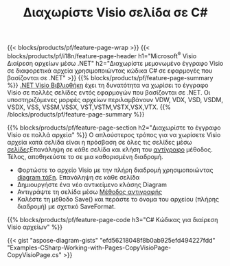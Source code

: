 ﻿---
title: Διαχωρίστε Visio σελίδα σε C#
url: /el/net/splitter/
description: C# πηγαίοι κώδικες που εξηγούν πώς να χωρίσετε Microsoft Visio αρχεία σε πολλά αρχεία σε εφαρμογές Visual C#.NET
---
{{< blocks/products/pf/feature-page-wrap >}}
{{< blocks/products/pf/i18n/feature-page-header h1="Microsoft<sup>&reg;</sup> Visio Διαίρεση αρχείων μέσω .NET" h2="Διαχωρίστε μεμονωμένο έγγραφο Visio σε διαφορετικά αρχεία χρησιμοποιώντας κώδικα C# σε εφαρμογές που βασίζονται σε .NET" >}}
{{% blocks/products/pf/feature-page-summary %}}
[.NET Visio Βιβλιοθήκη](/diagram/net/) έχει τη δυνατότητα να χωρίσει το έγγραφο Visio σε πολλές σελίδες εντός εφαρμογών που βασίζονται σε .NET. Οι υποστηριζόμενες μορφές αρχείων περιλαμβάνουν VDW, VDX, VSD, VSDM, VSDX, VSS, VSSM,VSSX, VST,VSTM,VSTX,VSX,VTX.
{{% /blocks/products/pf/feature-page-summary %}}

{{% blocks/products/pf/feature-page-section h2="Διαχωρίστε το έγγραφο Visio σε πολλά αρχεία" %}}
Ο απλούστερος τρόπος για να χωρίσετε Visio αρχεία κατά σελίδα είναι η πρόσβαση σε όλες τις σελίδες μέσω [σελίδες](https://apireference.aspose.com/diagram/net/aspose.diagram/diagram/properties/pages)Επανάληψη σε κάθε σελίδα και κλήση του [αντίγραφο](https://apireference.aspose.com/diagram/net/aspose.diagram/page/methods/copy) μέθοδος. Τέλος, αποθηκεύστε το σε μια καθορισμένη διαδρομή. 

+ Φορτώστε το αρχείο Visio με την πλήρη διαδρομή χρησιμοποιώντας [diagram τάξη](https://apireference.aspose.com/diagram/net/aspose.diagram/diagram).
Επανάληψη σε κάθε σελίδα
+ Δημιουργήστε ένα νέο αντικείμενο κλάσης Diagram
+ Αντιγράψτε τη σελίδα μέσω [Μέθοδος αντιγραφής](https://apireference.aspose.com/diagram/net/aspose.diagram/page/methods/copy)
+ Καλέστε τη μέθοδο Save() και περάστε το όνομα του αρχείου (πλήρης διαδρομή) με σχετικό SaveFormat.

{{% blocks/products/pf/feature-page-code h3="C# Κώδικας για διαίρεση Visio αρχείων" %}}

{{< gist "aspose-diagram-gists" "efd56218048f8b0ab925efd494227fdd" "Examples-CSharp-Working-with-Pages-CopyVisioPage-CopyVisioPage.cs" >}}
